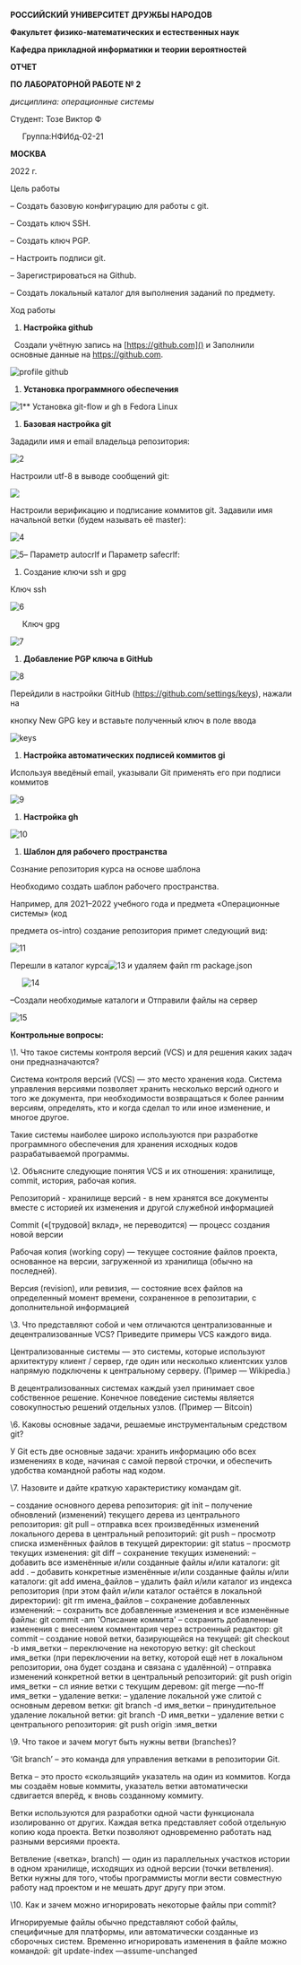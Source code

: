 ﻿**РОССИЙСКИЙ УНИВЕРСИТЕТ ДРУЖБЫ НАРОДОВ**

**Факультет физико-математических и естественных наук**

**Кафедра прикладной информатики и теории вероятностей**





**ОТЧЕТ** 

**ПО ЛАБОРАТОРНОЙ РАБОТЕ № 2**	

*дисциплина:	операционные системы* 	 









Студент: Тозе Виктор Ф                                   

`	`Группа:НФИбд-02-21                                       







**МОСКВА**

2022	 г.

Цель работы

– Создать базовую конфигурацию для работы с git.

– Создать ключ SSH.

– Создать ключ PGP.

– Настроить подписи git.

– Зарегистрироваться на Github.

– Создать локальный каталог для выполнения заданий по предмету.


Ход работы 

1. **Настройка github**

` `Создали учётную запись на [https://github.com]() и Заполнили основные данные на https://github.com.

![](1.png "profile github")


1. **Установка программного обеспечения**


![](2.png "1")** Установка git-flow и gh в Fedora Linux

1. **Базовая настройка git**

Зададили имя и email владельца репозитория:

![](3.png "2")

Настроили utf-8 в выводе сообщений git:

![](4.png)

Настроили верификацию и подписание коммитов git. Задавили имя начальной ветки (будем называть её master):

![](5.png "4")

![](6.png "5")– Параметр autocrlf и Параметр safecrlf:







1. Создание ключи ssh и gpg

Ключ ssh

![](7.png "6")


`   `Ключ gpg

![](8.png "7")






























1. **Добавление PGP ключа в GitHub**

![](9.png "8")

Перейдили в настройки GitHub (https://github.com/settings/keys), нажали на

кнопку New GPG key и вставьте полученный ключ в поле ввода

![](10.png "keys")

1. **Настройка автоматических подписей коммитов gi**


Используя введёный email, указывали Git применять его при подписи коммитов

![](11.png "9")



1. **Настройка gh**

![](12.png "10")

1. **Шаблон для рабочего пространства**

Сознание репозитория курса на основе шаблона

Необходимо создать шаблон рабочего пространства.

Например, для 2021–2022 учебного года и предмета «Операционные системы» (код

предмета os-intro) создание репозитория примет следующий вид:

![](13.png "11")


Перешли в каталог курса![](14.png "13") и удаляем файл  rm package.json


`	`![](15.png "14")










–Создали необходимые каталоги и Отправили файлы на сервер

![](16.png "15")


**Контрольные вопросы:**

\1. Что такое системы контроля версий (VCS) и для решения каких задач они предназначаются? 

Система контроля версий (VCS) — это место хранения кода. Система управления версиями позволяет хранить несколько версий одного и того же документа, при необходимости возвращаться к более ранним версиям, определять, кто и когда сделал то или иное изменение, и многое другое. 

Такие системы наиболее широко используются при разработке программного обеспечения для хранения исходных кодов разрабатываемой программы. 

\2. Объясните следующие понятия VCS и их отношения: хранилище, commit, история, рабочая копия. 

Репозиторий - хранилище версий - в нем хранятся все документы вместе с историей их изменения и другой служебной информацией 

Commit («[трудовой] вклад», не переводится) — процесс создания новой версии 

Рабочая копия (working copy) — текущее состояние файлов проекта, основанное на версии, загруженной из хранилища (обычно на последней). 

Версия (revision), или ревизия, — состояние всех файлов на определенный момент времени, сохраненное в репозитарии, с дополнительной информацией 

\3. Что представляют собой и чем отличаются централизованные и децентрализованные VCS? Приведите примеры VCS каждого вида. 

Централизованные системы — это системы, которые используют архитектуру клиент / сервер, где один или несколько клиентских узлов напрямую подключены к центральному серверу. (Пример — Wikipedia.) 

В децентрализованных системах каждый узел принимает свое собственное решение. Конечное поведение системы является совокупностью решений отдельных узлов. (Пример — Bitcoin) 

\6. Каковы основные задачи, решаемые инструментальным средством git? 

У Git есть две основные задачи: хранить информацию обо всех изменениях в коде, начиная с самой первой строчки, и обеспечить удобства командной работы над кодом.



\7. Назовите и дайте краткую характеристику командам git. 

– создание основного дерева репозитория: git init – получение обновлений (изменений) текущего дерева из центрального репозитория: git pull – отправка всех произведённых изменений локального дерева в центральный репозиторий: git push – просмотр списка изменённых файлов в текущей директории: git status – просмотр текущих изменения: git diff – сохранение текущих изменений: – добавить все изменённые и/или созданные файлы и/или каталоги: git add . – добавить конкретные изменённые и/или созданные файлы и/или каталоги: git add имена\_файлов – удалить файл и/или каталог из индекса репозитория (при этом файл и/или каталог остаётся в локальной директории): git rm имена\_файлов – сохранение добавленных изменений: – сохранить все добавленные изменения и все изменённые файлы: git commit -am 'Описание коммита' – сохранить добавленные изменения с внесением комментария через встроенный редактор: git commit – создание новой ветки, базирующейся на текущей: git checkout -b имя\_ветки – переключение на некоторую ветку: git checkout имя\_ветки (при переключении на ветку, которой ещё нет в локальном репозитории, она будет создана и связана с удалённой) – отправка изменений конкретной ветки в центральный репозиторий: git push origin имя\_ветки – сл ияние ветки с текущим деревом: git merge —no-ff имя\_ветки – удаление ветки: – удаление локальной уже слитой с основным деревом ветки: git branch -d имя\_ветки – принудительное удаление локальной ветки: git branch -D имя\_ветки – удаление ветки с центрального репозитория: git push origin :имя\_ветки 

\9. Что такое и зачем могут быть нужны ветви (branches)? 

‘Git branch’ – это команда для управления ветками в репозитории Git. 

Ветка – это просто «скользящий» указатель на один из коммитов. Когда мы создаём новые коммиты, указатель ветки автоматически сдвигается вперёд, к вновь созданному коммиту. 

Ветки используются для разработки одной части функционала изолированно от других. Каждая ветка представляет собой отдельную копию кода проекта. Ветки позволяют одновременно работать над разными версиями проекта. 

Ветвление («ветка», branch) — один из параллельных участков истории в одном хранилище, исходящих из одной версии (точки ветвления). Ветки нужны для того, чтобы программисты могли вести совместную работу над проектом и не мешать друг другу при этом. 

\10. Как и зачем можно игнорировать некоторые файлы при commit? 

Игнорируемые файлы обычно представляют собой файлы, специфичные для платформы, или автоматически созданные из сборочных систем. Временно игнорировать изменения в файле можно командой: git update-index —assume-unchanged <file>
